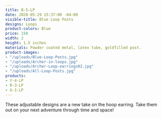 ```yaml
---
title: B-5-LP
date: 2020-05-29 15:37:00 -04:00
visible-title: Blue Loop Posts
designs: Loops
product-colors: Blue
price: 150
width: 2
height: 1.5 inches
materials: Powder coated metal, latex tube, goldfilled post.
product-images:
- "/uploads/Blue-Loop-Posts.jpg"
- "/uploads/Archer-in-loops.jpg"
- "/uploads/Archer-Loop-earrings02.jpg"
- "/uploads/All-Loop-Posts.jpg"
products:
- Y-4-LP
- R-3-LP
- G-1-LP
---
```


These adjustable designs are a new take on the hoop earring. Take them out on your next adventure through time and space!